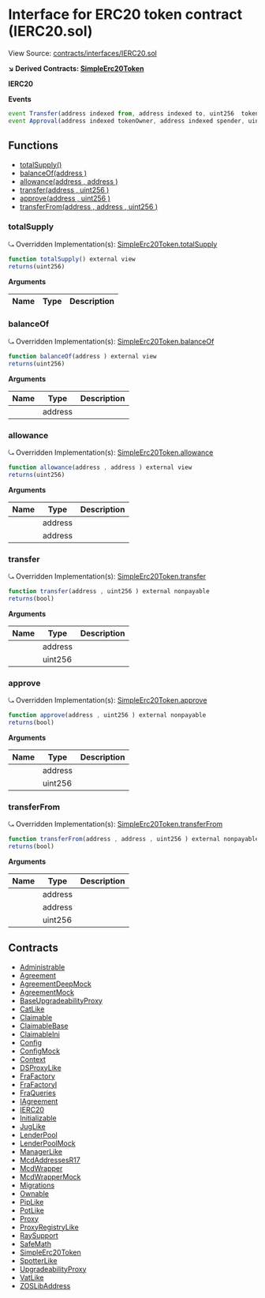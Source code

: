 # Interface for ERC20 token contract (IERC20.sol)

View Source: [contracts/interfaces/IERC20.sol](../contracts/interfaces/IERC20.sol)

**↘ Derived Contracts: [SimpleErc20Token](SimpleErc20Token.md)**

**IERC20**

**Events**

```js
event Transfer(address indexed from, address indexed to, uint256  tokens);
event Approval(address indexed tokenOwner, address indexed spender, uint256  tokens);
```

## Functions

- [totalSupply()](#totalsupply)
- [balanceOf(address )](#balanceof)
- [allowance(address , address )](#allowance)
- [transfer(address , uint256 )](#transfer)
- [approve(address , uint256 )](#approve)
- [transferFrom(address , address , uint256 )](#transferfrom)

### totalSupply

⤿ Overridden Implementation(s): [SimpleErc20Token.totalSupply](SimpleErc20Token.md#totalsupply)

```js
function totalSupply() external view
returns(uint256)
```

**Arguments**

| Name        | Type           | Description  |
| ------------- |------------- | -----|

### balanceOf

⤿ Overridden Implementation(s): [SimpleErc20Token.balanceOf](SimpleErc20Token.md#balanceof)

```js
function balanceOf(address ) external view
returns(uint256)
```

**Arguments**

| Name        | Type           | Description  |
| ------------- |------------- | -----|
|  | address |  | 

### allowance

⤿ Overridden Implementation(s): [SimpleErc20Token.allowance](SimpleErc20Token.md#allowance)

```js
function allowance(address , address ) external view
returns(uint256)
```

**Arguments**

| Name        | Type           | Description  |
| ------------- |------------- | -----|
|  | address |  | 
|  | address |  | 

### transfer

⤿ Overridden Implementation(s): [SimpleErc20Token.transfer](SimpleErc20Token.md#transfer)

```js
function transfer(address , uint256 ) external nonpayable
returns(bool)
```

**Arguments**

| Name        | Type           | Description  |
| ------------- |------------- | -----|
|  | address |  | 
|  | uint256 |  | 

### approve

⤿ Overridden Implementation(s): [SimpleErc20Token.approve](SimpleErc20Token.md#approve)

```js
function approve(address , uint256 ) external nonpayable
returns(bool)
```

**Arguments**

| Name        | Type           | Description  |
| ------------- |------------- | -----|
|  | address |  | 
|  | uint256 |  | 

### transferFrom

⤿ Overridden Implementation(s): [SimpleErc20Token.transferFrom](SimpleErc20Token.md#transferfrom)

```js
function transferFrom(address , address , uint256 ) external nonpayable
returns(bool)
```

**Arguments**

| Name        | Type           | Description  |
| ------------- |------------- | -----|
|  | address |  | 
|  | address |  | 
|  | uint256 |  | 

## Contracts

* [Administrable](Administrable.md)
* [Agreement](Agreement.md)
* [AgreementDeepMock](AgreementDeepMock.md)
* [AgreementMock](AgreementMock.md)
* [BaseUpgradeabilityProxy](BaseUpgradeabilityProxy.md)
* [CatLike](CatLike.md)
* [Claimable](Claimable.md)
* [ClaimableBase](ClaimableBase.md)
* [ClaimableIni](ClaimableIni.md)
* [Config](Config.md)
* [ConfigMock](ConfigMock.md)
* [Context](Context.md)
* [DSProxyLike](DSProxyLike.md)
* [FraFactory](FraFactory.md)
* [FraFactoryI](FraFactoryI.md)
* [FraQueries](FraQueries.md)
* [IAgreement](IAgreement.md)
* [IERC20](IERC20.md)
* [Initializable](Initializable.md)
* [JugLike](JugLike.md)
* [LenderPool](LenderPool.md)
* [LenderPoolMock](LenderPoolMock.md)
* [ManagerLike](ManagerLike.md)
* [McdAddressesR17](McdAddressesR17.md)
* [McdWrapper](McdWrapper.md)
* [McdWrapperMock](McdWrapperMock.md)
* [Migrations](Migrations.md)
* [Ownable](Ownable.md)
* [PipLike](PipLike.md)
* [PotLike](PotLike.md)
* [Proxy](Proxy.md)
* [ProxyRegistryLike](ProxyRegistryLike.md)
* [RaySupport](RaySupport.md)
* [SafeMath](SafeMath.md)
* [SimpleErc20Token](SimpleErc20Token.md)
* [SpotterLike](SpotterLike.md)
* [UpgradeabilityProxy](UpgradeabilityProxy.md)
* [VatLike](VatLike.md)
* [ZOSLibAddress](ZOSLibAddress.md)
